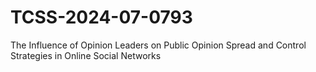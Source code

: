 # TCSS-2024-07-0793
The Influence of Opinion Leaders on Public Opinion Spread and  Control Strategies in Online Social Networks

